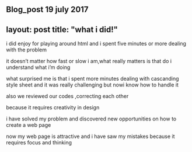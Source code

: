 Blog_post
19 july 2017
---
layout: post
title:  "what i did!"
---




		

i did enjoy for playing around html and i spent five minutes or more dealing  with the problem

it doesn’t matter how fast or slow i am,what really matters is that do i understand what i’m doing

what surprised me is that i spent more minutes dealing with cascanding style sheet  and it was really challenging but  nowi know  how to handle it

also we reviewed our codes ,correcting each other

because it requires creativity in design

  i have solved my problem  and discovered new opportunities on how to create a web page

now my web page  is attractive and i have saw my mistakes because it requires focus and thinking



